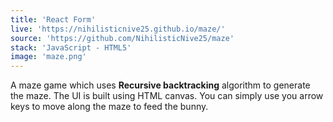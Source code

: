 ```yaml
---
title: 'React Form'
live: 'https://nihilisticnive25.github.io/maze/'
source: 'https://github.com/NihilisticNive25/maze'
stack: 'JavaScript - HTML5'
image: 'maze.png'
---
```


A maze game which uses **Recursive backtracking** algorithm to generate the maze. The UI is built using HTML canvas. You can simply use you arrow keys to move along the maze to feed the bunny. 
